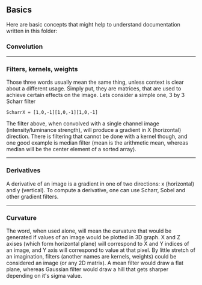 ## Basics

Here are basic concepts that might help to understand documentation written in this folder:

### Convolution

---

### Filters, kernels, weights

Those three words usually mean the same thing, unless context is clear about a different usage. Simply put, they are matrices, that are used to achieve certain effects on the image. Lets consider a simple one, 3 by 3 Scharr filter

`ScharrX = [1,0,-1][1,0,-1][1,0,-1]`

The filter above, when convolved with a single channel image (intensity/luminance strength), will produce a gradient in X (horizontal) direction. There is filtering that cannot be done with a kernel though, and one good example is median filter (mean is the arithmetic mean, whereas median will be the center element of a sorted array).

---

 ### Derivatives

A derivative of an image is a gradient in one of two directions: x (horizontal) and y (vertical). To compute a derivative, one can use Scharr, Sobel and other gradient filters.

---

### Curvature

The word, when used alone, will mean the curvature that would be generated if values of an image would be plotted in 3D graph. X and Z axises (which form horizontal plane) will correspond to X and Y indices of an image, and Y axis will correspond to value at that pixel. By little stretch of an imagination, filters (another names are kernels, weights) could be considered an image (or any 2D matrix). A mean filter would draw a flat plane, whereas Gaussian filter would draw a hill that gets sharper depending on it's sigma value.
